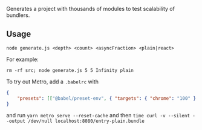 Generates a project with thousands of modules to test scalability of bundlers.

## Usage

```
node generate.js <depth> <count> <asyncFraction> <plain|react>
```

For example:

```
rm -rf src; node generate.js 5 5 Infinity plain
```

To try out Metro, add a `.babelrc` with

```json
{
    "presets": [["@babel/preset-env", { "targets": { "chrome": "100" } }]]
}
```

and run `yarn metro serve --reset-cache` and then `time curl -v --silent --output /dev/null localhost:8080/entry-plain.bundle`
